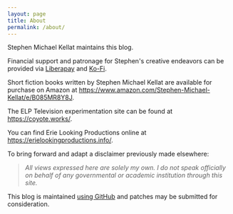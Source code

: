 ```yaml
---
layout: page
title: About
permalink: /about/
---
```


Stephen Michael Kellat maintains this blog.  

Financial support and patronage for Stephen's creative endeavors can be provided via [Liberapay](https://liberapay.com/smkellat) and [Ko-Fi](https://ko-fi.com/smkellat).

Short fiction books written by Stephen Michael Kellat are available for purchase on Amazon at <https://www.amazon.com/Stephen-Michael-Kellat/e/B085MR8Y8J>.

The ELP Television experimentation site can be found at <https://coyote.works/>.  

You can find Erie Looking Productions online at <https://erielookingproductions.info/>.  

To bring forward and adapt a disclaimer previously made elsewhere:  

>*All views expressed here are solely my own.  I do not speak officially on behalf of any governmental or academic institution through this site.*  

This blog is maintained [using GitHub](https://github.com/skellat/new-blog-post-tweety) and patches may be submitted for consideration.